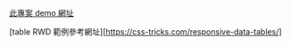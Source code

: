 [此專案 demo 網址](https://nicehorse06.github.io/2018-12-23-tjc-rwd-project/index.html)

[table RWD 範例參考網址][https://css-tricks.com/responsive-data-tables/]